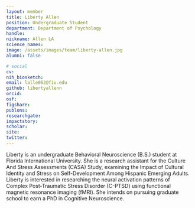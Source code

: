 ```yaml
---
layout: member
title: Liberty Allen
position: Undergraduate Student
department: Department of Psychology
handle:
nickname: Allen LA
science_names:
image: /assets/images/team/liberty-allen.jpg
alumni: false

# social
cv:
nih_biosketch:
email: lalle062@fiu.edu
github: libertyallenn
orcid:
osf:
figshare:
publons:
researchgate:
impactstory:
scholar:
site:
twitter:
---
```


Liberty is an undergraduate Behavioral Neuroscience (B.S.) student at Florida International University. She is a research assistant for the Culture And Stress Assessments (CASA) Study, examining the Impact of Cultural Identity and Stress on Self-Development Among Hispanic Emerging Adults. Liberty is interested in researching the neural activation patterns of Complex Post-Traumatic Stress Disorder (C-PTSD) using functional magnetic resonance imaging (fMRI). She intends on pursuing graduate school to earn a PhD in Cognitive Neuroscience. 
